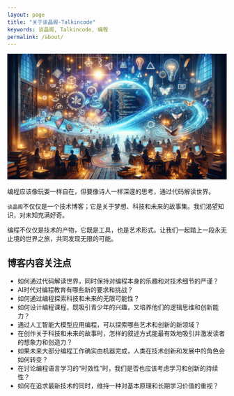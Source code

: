```yaml
---
layout: page
title: "关于谈晶阁-Talkincode"
keywords: 谈晶阁, Talkincode, 编程
permalink: /about/
---
```


![about 谈晶阁](https://raw.githubusercontent.com/jamiesun/images/master/default/QcTIUT.png)

编程应该像玩耍一样自在，但要像诗人一样深邃的思考，通过代码解读世界。

`谈晶阁`不仅仅是一个技术博客；它是关于梦想、科技和未来的故事集。我们渴望知识，对未知充满好奇。

编程不仅仅是技术的产物，它既是工具，也是艺术形式。让我们一起踏上一段永无止境的世界之旅，共同发现无限的可能。

## 博客内容关注点

- 如何通过代码解读世界，同时保持对编程本身的乐趣和对技术细节的严谨？
- AI时代对编程教育有哪些新的要求和挑战？
- 如何通过编程探索科技和未来的无限可能性？
- 如何设计编程课程，既吸引青少年的兴趣，又培养他们的逻辑思维和创新能力？
- 通过人工智能大模型应用编程，可以探索哪些艺术和创新的新领域？
- 在创作关于科技和未来的故事时，怎样的叙述方式能最有效地吸引并激发读者的想象力和创造力？
- 如果未来大部分编程工作确实由机器完成，人类在技术创新和发展中的角色会如何转变？
- 在讨论编程语言学习的“时效性”时，我们是否也应该考虑学习和创新的持续性？
- 如何在追求最新技术的同时，维持一种对基本原理和长期学习价值的重视？
